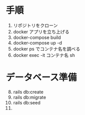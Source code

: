# 手順
1. リポジトリをクローン
2. docker アプリを立ち上げる
3. docker-compose build
4. docker-compose up -d
5. docker ps でコンテナ名を調べる
6. docker exec -it コンテナ名 sh
# データベース準備  
8. rails db:create
9. rails db:migrate
10. rails db:seed
11. 
